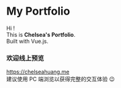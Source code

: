 # My Portfolio
Hi ! <br>This is **Chelsea's Portfolio**. <br>Built with Vue.js.<br>
### 欢迎线上预览
https://chelseahuang.me <br>
建议使用 PC 端浏览以获得完整的交互体验 😉 <br>
<br>
